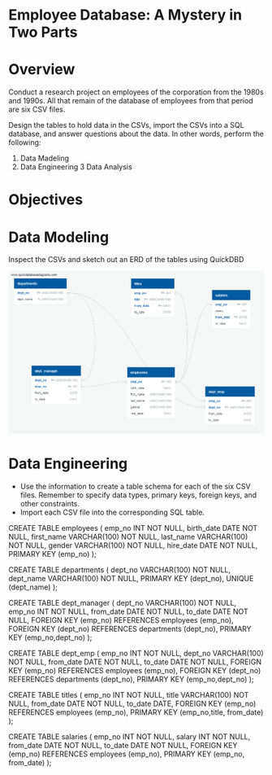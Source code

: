 # Employee Database: A Mystery in Two Parts

# Overview

Conduct a research project on employees of the corporation from the 1980s and 1990s. All that remain of the database of employees from that period are six CSV files.

Design the tables to hold data in the CSVs, import the CSVs into a SQL database, and answer questions about the data. In other words, perform the following:
   1. Data Madeling
   2. Data Engineering
   3  Data Analysis
   
# Objectives

# Data Modeling
Inspect the CSVs and sketch out an ERD of the tables using QuickDBD

![](https://github.com/rgalindo125/SQL_Mystery_in_Two_Parts/blob/master/QuickDBD-employee_db.png)

# Data Engineering
* Use the information to create a table schema for each of the six CSV files. Remember to specify data types, primary keys, foreign keys, and other constraints.
* Import each CSV file into the corresponding SQL table.

CREATE TABLE employees
(
    emp_no INT NOT NULL,
    birth_date DATE NOT NULL,
    first_name VARCHAR(100) NOT NULL,
    last_name VARCHAR(100) NOT NULL,
    gender VARCHAR(100) NOT NULL,
    hire_date DATE NOT NULL,
    PRIMARY KEY (emp_no)
);

CREATE TABLE departments
(
    dept_no VARCHAR(100) NOT NULL,
    dept_name VARCHAR(100) NOT NULL,
    PRIMARY KEY (dept_no),
    UNIQUE   	(dept_name)
);

CREATE TABLE dept_manager
(
    dept_no VARCHAR(100) NOT NULL,
    emp_no INT NOT NULL,
    from_date DATE NOT NULL,
    to_date DATE NOT NULL,
    FOREIGN KEY (emp_no)  REFERENCES employees (emp_no),
    FOREIGN KEY (dept_no) REFERENCES departments (dept_no),
    PRIMARY KEY (emp_no,dept_no)
);

CREATE TABLE dept_emp
(
    emp_no INT NOT NULL,
    dept_no VARCHAR(100) NOT NULL,
    from_date DATE NOT NULL,
    to_date DATE NOT NULL,
    FOREIGN KEY (emp_no)  REFERENCES employees   (emp_no),
    FOREIGN KEY (dept_no) REFERENCES departments (dept_no),
    PRIMARY KEY (emp_no,dept_no)
);

CREATE TABLE titles
(
    emp_no INT NOT NULL,
    title VARCHAR(100) NOT NULL,
    from_date DATE NOT NULL,
    to_date DATE,
    FOREIGN KEY (emp_no) REFERENCES employees (emp_no),
    PRIMARY KEY (emp_no,title, from_date)
);

CREATE TABLE salaries
(
    emp_no INT NOT NULL,
    salary INT NOT NULL,
    from_date DATE NOT NULL,
    to_date DATE NOT NULL,
    FOREIGN KEY (emp_no) REFERENCES employees (emp_no),
    PRIMARY KEY (emp_no, from_date)
);
